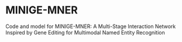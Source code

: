 # MINIGE-MNER
Code and model for MINIGE-MNER: A Multi-Stage Interaction Network Inspired by Gene Editing for Multimodal Named Entity Recognition

